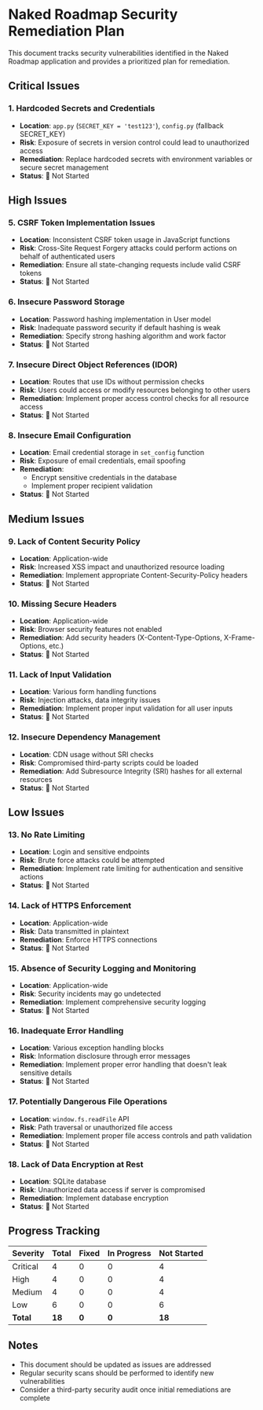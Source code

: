 # Naked Roadmap Security Remediation Plan

This document tracks security vulnerabilities identified in the Naked Roadmap application and provides a prioritized plan for remediation.

## Critical Issues

### 1. Hardcoded Secrets and Credentials
- **Location**: `app.py` (`SECRET_KEY = 'test123'`), `config.py` (fallback SECRET_KEY)
- **Risk**: Exposure of secrets in version control could lead to unauthorized access
- **Remediation**: Replace hardcoded secrets with environment variables or secure secret management
- **Status**: 🔴 Not Started

<!-- ### 2. Cross-Site Scripting (XSS) Vulnerabilities
- **Location**: Inconsistent sanitization across routes, especially in `edit_project` vs. `createProject` functions
- **Risk**: Attackers could inject malicious scripts, steal cookies, or perform actions on behalf of users
- **Remediation**: 
  - Implement consistent HTML sanitization across all inputs
  - Remove style attribute allowance from `clean_html` function in `utils.py`
  - Improve XSS validation beyond simple regex in `CreateProject`
- **Status**: DONE -->

<!-- ### 3. SQL Injection Vulnerabilities
- **Location**: `functions.py` in `get_post` function, string formatting in SQL queries
- **Risk**: Attackers could execute arbitrary SQL commands against the database
- **Remediation**: Use parameterized queries consistently for all database operations
- **Status**: DONE -->

<!-- ### 4. Inadequate Authentication and Authorization Controls
- **Location**: Missing `@login_required` decorators, placeholder `user_can_edit_project` function in `utils.py`
- **Risk**: Unauthorized access to projects and functionality
- **Remediation**: 
  - Implement proper RBAC (Role-Based Access Control)
  - Apply `@login_required` consistently
  - Replace placeholder authorization with real checks
- **Status**: DONE -->

## High Issues

### 5. CSRF Token Implementation Issues
- **Location**: Inconsistent CSRF token usage in JavaScript functions
- **Risk**: Cross-Site Request Forgery attacks could perform actions on behalf of authenticated users
- **Remediation**: Ensure all state-changing requests include valid CSRF tokens
- **Status**: 🔴 Not Started

### 6. Insecure Password Storage
- **Location**: Password hashing implementation in User model
- **Risk**: Inadequate password security if default hashing is weak
- **Remediation**: Specify strong hashing algorithm and work factor
- **Status**: 🔴 Not Started

### 7. Insecure Direct Object References (IDOR)
- **Location**: Routes that use IDs without permission checks
- **Risk**: Users could access or modify resources belonging to other users
- **Remediation**: Implement proper access control checks for all resource access
- **Status**: 🔴 Not Started

### 8. Insecure Email Configuration
- **Location**: Email credential storage in `set_config` function
- **Risk**: Exposure of email credentials, email spoofing
- **Remediation**: 
  - Encrypt sensitive credentials in the database
  - Implement proper recipient validation
- **Status**: 🔴 Not Started

## Medium Issues

### 9. Lack of Content Security Policy
- **Location**: Application-wide
- **Risk**: Increased XSS impact and unauthorized resource loading
- **Remediation**: Implement appropriate Content-Security-Policy headers
- **Status**: 🔴 Not Started

### 10. Missing Secure Headers
- **Location**: Application-wide
- **Risk**: Browser security features not enabled
- **Remediation**: Add security headers (X-Content-Type-Options, X-Frame-Options, etc.)
- **Status**: 🔴 Not Started

### 11. Lack of Input Validation
- **Location**: Various form handling functions
- **Risk**: Injection attacks, data integrity issues
- **Remediation**: Implement proper input validation for all user inputs
- **Status**: 🔴 Not Started

### 12. Insecure Dependency Management
- **Location**: CDN usage without SRI checks
- **Risk**: Compromised third-party scripts could be loaded
- **Remediation**: Add Subresource Integrity (SRI) hashes for all external resources
- **Status**: 🔴 Not Started

## Low Issues

### 13. No Rate Limiting
- **Location**: Login and sensitive endpoints
- **Risk**: Brute force attacks could be attempted
- **Remediation**: Implement rate limiting for authentication and sensitive actions
- **Status**: 🔴 Not Started

### 14. Lack of HTTPS Enforcement
- **Location**: Application-wide
- **Risk**: Data transmitted in plaintext
- **Remediation**: Enforce HTTPS connections
- **Status**: 🔴 Not Started

### 15. Absence of Security Logging and Monitoring
- **Location**: Application-wide
- **Risk**: Security incidents may go undetected
- **Remediation**: Implement comprehensive security logging
- **Status**: 🔴 Not Started

### 16. Inadequate Error Handling
- **Location**: Various exception handling blocks
- **Risk**: Information disclosure through error messages
- **Remediation**: Implement proper error handling that doesn't leak sensitive details
- **Status**: 🔴 Not Started

### 17. Potentially Dangerous File Operations
- **Location**: `window.fs.readFile` API
- **Risk**: Path traversal or unauthorized file access
- **Remediation**: Implement proper file access controls and path validation
- **Status**: 🔴 Not Started

### 18. Lack of Data Encryption at Rest
- **Location**: SQLite database
- **Risk**: Unauthorized data access if server is compromised
- **Remediation**: Implement database encryption
- **Status**: 🔴 Not Started

## Progress Tracking

| Severity | Total | Fixed | In Progress | Not Started |
|----------|-------|-------|-------------|-------------|
| Critical | 4     | 0     | 0           | 4           |
| High     | 4     | 0     | 0           | 4           |
| Medium   | 4     | 0     | 0           | 4           |
| Low      | 6     | 0     | 0           | 6           |
| **Total**| **18**| **0** | **0**       | **18**      |

## Notes

- This document should be updated as issues are addressed
- Regular security scans should be performed to identify new vulnerabilities
- Consider a third-party security audit once initial remediations are complete